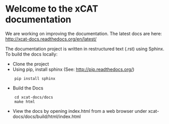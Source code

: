 # Welcome to the xCAT documentation

We are working on improving the documentation.  The latest docs are here: http://xcat-docs.readthedocs.org/en/latest/

The documentation project is written in restructured text (.rst) using Sphinx. 
To build the docs locally: 

* Clone the project
* Using pip, install sphinx (See: http://pip.readthedocs.org/)
```
    pip install sphinx  
```
* Build the Docs
```
    cd xcat-docs/docs
    make html
```
* View the docs by opening index.html from a web browser under xcat-docs/docs/build/html/index.html
